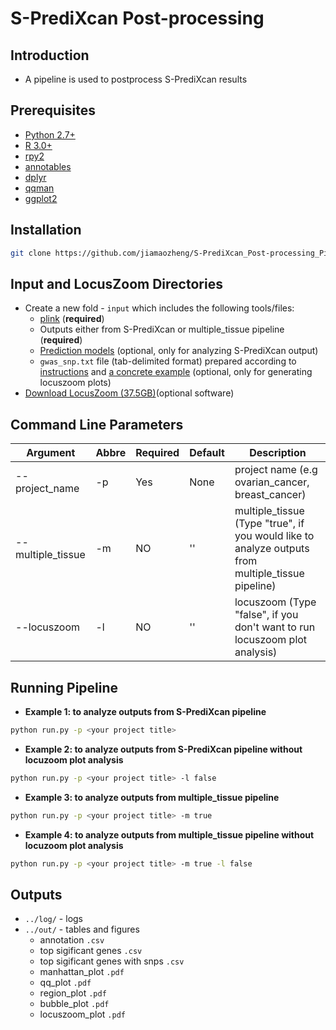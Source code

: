 # S-PrediXcan Post-processing

## Introduction 
+ A pipeline is used to postprocess S-PrediXcan results 

## Prerequisites
+  [Python 2.7+](http://www.python.org/download/)
+  [R 3.0+](http://www.r-project.org/)
+  [rpy2](http://rpy2.readthedocs.io/en/version_2.7.x/)
+  [annotables](https://github.com/stephenturner/annotables#how)
+  [dplyr](https://github.com/hadley/dplyr)
+  [qqman](https://github.com/stephenturner/qqman)
+  [ggplot2](https://github.com/hadley/ggplot2)

## Installation
```bash 
git clone https://github.com/jiamaozheng/S-PrediXcan_Post-processing_Pipeline
``` 

## Input and LocusZoom Directories    
+ Create a new fold - `input` which includes the following tools/files: 
   * [plink](http://pngu.mgh.harvard.edu/~purcell/plink/) (**required**)
   * Outputs either from S-PrediXcan or multiple_tissue pipeline (**required**)
   * [Prediction models](http://hakyimlab.org/predictdb/) (optional, only for analyzing S-PrediXcan output) 
   * `gwas_snp.txt` file (tab-delimited format) prepared according to [instructions](http://genome.sph.umich.edu/wiki/LocusZoom_Standalone) and [a concrete example](https://s3.amazonaws.com/imlab-jiamaoz/shared/gwas_snp.txt) (optional, only for generating locuszoom plots)
+ [Download LocusZoom (37.5GB)](http://genome.sph.umich.edu/wiki/LocusZoom_Standalone)(optional software)


## Command Line Parameters 
  Argument              |  Abbre  | Required | Default  | Description  
  ----------------------| ------- | -------- | -------- | ------------------------
  --project_name	    |  -p     |   Yes    |  None    | project name (e.g ovarian_cancer, breast_cancer)
  --multiple_tissue      |  -m     |   NO     |  ''      | multiple_tissue (Type "true", if you would like to analyze outputs from multiple_tissue pipeline)
  --locuszoom      |  -l     |   NO     |  ''      | locuszoom (Type "false", if you don't want to run locuszoom plot analysis)

## Running Pipeline  
+ **Example 1: to analyze outputs from S-PrediXcan pipeline**
 ```bash 
 python run.py -p <your project title>
 ``` 

+ **Example 2: to analyze outputs from S-PrediXcan pipeline without locuzoom plot analysis**
 ```bash 
 python run.py -p <your project title> -l false  
 ``` 

+ **Example 3: to analyze outputs from multiple_tissue pipeline**
 ```bash 
 python run.py -p <your project title> -m true 
 ``` 

+ **Example 4: to analyze outputs from multiple_tissue pipeline without locuzoom plot analysis**
 ```bash 
 python run.py -p <your project title> -m true -l false  
 ``` 

## Outputs 
 + `../log/` - logs 
 + `../out/` - tables and figures 
    * annotation `.csv`
    * top sigificant genes `.csv`
    * top sigificant genes with snps `.csv` 
    * manhattan_plot `.pdf`
    * qq_plot `.pdf`
    * region_plot `.pdf`
    * bubble_plot `.pdf`
    * locuszoom_plot `.pdf`